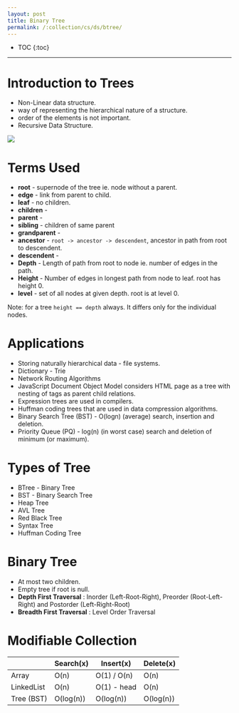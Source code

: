 ```yaml
---
layout: post
title: Binary Tree
permalink: /:collection/cs/ds/btree/
---
```


- TOC
{:toc}

<hr>

# Introduction to Trees

- Non-Linear data structure.
- way of representing the hierarchical nature of a structure.
- order of the elements is not important.
- Recursive Data Structure.

![]({{site.cdn}}/cse/ds/tree/btree/binary-tree.png)

# Terms Used
- **root** - supernode of the tree ie. node without a parent.
- **edge** - link from parent to child.
- **leaf** - no children.
- **children** - 
- **parent** - 
- **sibling** - children of same parent
- **grandparent** -
- **ancestor** - `root -> ancestor -> descendent`, ancestor in path from root to descendent.
- **descendent** - 
- **Depth** - Length of path from root to node ie. number of edges in the path. 
- **Height** - Number of edges in longest path from node to leaf. root has height 0.
- **level** - set of all nodes at given depth. root is at level 0.

Note: for a tree `height == depth` always. It differs only for the individual nodes.

# Applications
- Storing naturally hierarchical data - file systems.
- Dictionary - Trie
- Network Routing Algorithms
- JavaScript Document Object Model considers HTML page as a tree with nesting of tags as parent child relations.
- Expression trees are used in compilers.
- Huffman coding trees that are used in data compression algorithms.
- Binary Search Tree (BST) - O(logn) (average) search, insertion and deletion.
- Priority Queue (PQ) - log(n) (in worst case) search and deletion of minimum (or maximum).

# Types of Tree
- BTree - Binary Tree
- BST - Binary Search Tree
- Heap Tree
- AVL Tree
- Red Black Tree
- Syntax Tree
- Huffman Coding Tree

# Binary Tree
- At most two children.
- Empty tree if root is null.
- **Depth First Traversal** : Inorder (Left-Root-Right), Preorder (Root-Left-Right) and Postorder (Left-Right-Root)
- **Breadth First Traversal** : Level Order Traversal

# Modifiable Collection

|           |Search(x)  |Insert(x)  |Delete(x)  |
|---        |---        |---        |---        |
|Array      |O(n)       |O(1) / O(n)|O(n)       |
|LinkedList |O(n)       |O(1) - head|O(n)       |
|Tree (BST) |O(log(n))  |O(log(n))  |O(log(n))  |
